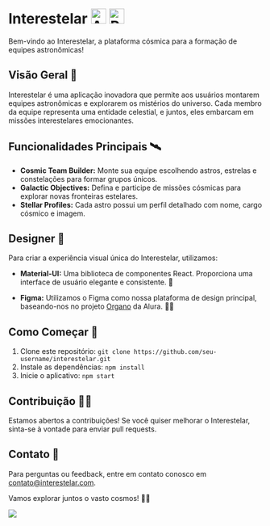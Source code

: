 # Interestelar <img src="https://media2.giphy.com/media/26gskf95cHOTlQOL6/giphy.gif?cid=ecf05e47e0cszw6cmx7x5o86x278uidyi0zcnq6c3ng5lk26&ep=v1_gifs_search&rid=giphy.gif&ct=g" alt="Astronomo" width="30" height="30"> <img src="https://d2gbo5uoddvg5.cloudfront.net/images/modules/react.gif" alt="React" width="30" height="30">

Bem-vindo ao Interestelar, a plataforma cósmica para a formação de equipes astronômicas!

## Visão Geral 🌌

Interestelar é uma aplicação inovadora que permite aos usuários montarem equipes astronômicas e explorarem os mistérios do universo. Cada membro da equipe representa uma entidade celestial, e juntos, eles embarcam em missões interestelares emocionantes.

## Funcionalidades Principais 🛰️

- **Cosmic Team Builder:** Monte sua equipe escolhendo astros, estrelas e constelações para formar grupos únicos.
- **Galactic Objectives:** Defina e participe de missões cósmicas para explorar novas fronteiras estelares.
- **Stellar Profiles:** Cada astro possui um perfil detalhado com nome, cargo cósmico e imagem.

## Designer 🎨

Para criar a experiência visual única do Interestelar, utilizamos:

- **Material-UI:** Uma biblioteca de componentes React. Proporciona uma interface de usuário elegante e consistente. 🚀

- **Figma:** Utilizamos o Figma como nossa plataforma de design principal, baseando-nos no projeto [Organo](https://www.figma.com/file/T6BLI1HfB81eYOiVgpqQz7/Projeto-Intro-ao-React?type=design&node-id=134-143&mode=design&t=FkKzIepahJ1fTcyu-0) da Alura. 🌌✨


## Como Começar 🌠

1. Clone este repositório: `git clone https://github.com/seu-username/interestelar.git`
2. Instale as dependências: `npm install`
3. Inicie o aplicativo: `npm start`

## Contribuição 👩‍🚀

Estamos abertos a contribuições! Se você quiser melhorar o Interestelar, sinta-se à vontade para enviar pull requests.

## Contato 🌟

Para perguntas ou feedback, entre em contato conosco em [contato@interestelar.com](mailto:guilerstudies@gmail.com).

Vamos explorar juntos o vasto cosmos! 🌌✨

![](https://demo.wp-modula.com/wp-content/uploads/2020/09/giphy.gif)
